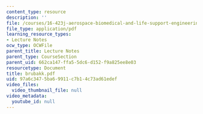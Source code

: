 ```yaml
---
content_type: resource
description: ''
file: /courses/16-423j-aerospace-biomedical-and-life-support-engineering-spring-2006/97a6c3475ba69911c7b14c73ad61edef_brubakk.pdf
file_type: application/pdf
learning_resource_types:
- Lecture Notes
ocw_type: OCWFile
parent_title: Lecture Notes
parent_type: CourseSection
parent_uid: 662ca147-ffa5-5dc6-d152-f9a825ee8e03
resourcetype: Document
title: brubakk.pdf
uid: 97a6c347-5ba6-9911-c7b1-4c73ad61edef
video_files:
  video_thumbnail_file: null
video_metadata:
  youtube_id: null
---
```

